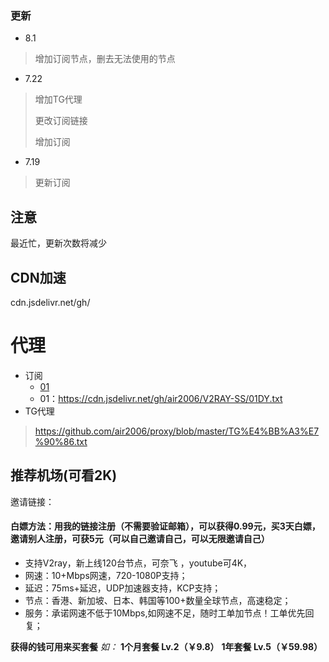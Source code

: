 ### 更新 
- 8.1
>增加订阅节点，删去无法使用的节点
- 7.22 
> 增加TG代理
>
> 更改订阅链接
>
> 增加订阅
- 7.19
> 更新订阅

## 注意
最近忙，更新次数将减少

## CDN加速
cdn.jsdelivr.net/gh/


# 代理
- 订阅
  * [01](https://cdn.jsdelivr.net/gh/air2006/V2RAY-SS/01DY.txt)
  * 01：https://cdn.jsdelivr.net/gh/air2006/V2RAY-SS/01DY.txt
- TG代理
> https://github.com/air2006/proxy/blob/master/TG%E4%BB%A3%E7%90%86.txt


## 推荐机场(可看2K)
邀请链接：


#### 白嫖方法：用我的链接注册（不需要验证邮箱），可以获得0.99元，买3天白嫖，邀请别人注册，可获5元（可以自己邀请自己，可以无限邀请自己）


- 支持V2ray，新上线120台节点，可奈飞 ，youtube可4K，
- 网速：10+Mbps网速，720-1080P支持；
- 延迟：75ms+延迟，UDP加速器支持，KCP支持；
- 节点：香港、新加坡、日本、韩国等100+数量全球节点，高速稳定；
- 服务：承诺网速不低于10Mbps,如网速不足，随时工单加节点！工单优先回复；



**获得的钱可用来买套餐**
*如：*
**1个月套餐 Lv.2（￥9.8）**
**1年套餐 Lv.5（￥59.98）**
